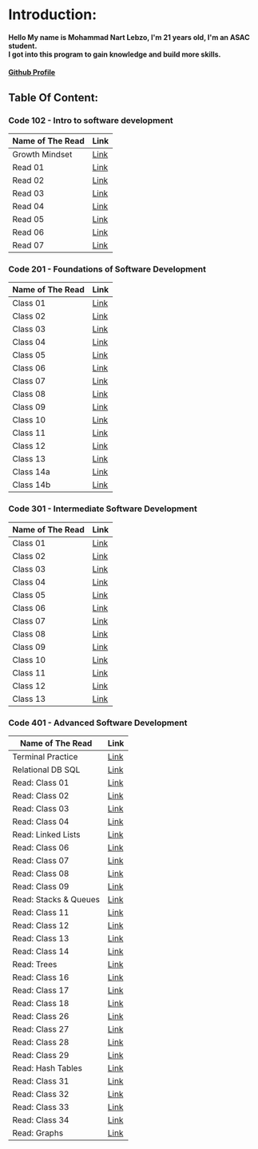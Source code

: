 # Introduction:

#### Hello My name is Mohammad Nart Lebzo, I'm 21 years old, I'm an ASAC student. <br>I got into this program to gain knowledge and build more skills.
#### [Github  Profile](https://github.com/mohammadlebzo)

## Table Of Content:

### Code 102 - Intro to software development

| **Name of The Read** | **Link** |
|------------------|------|
| Growth Mindset | [Link](https://mohammadlebzo.github.io/reading-notes/102-301/growthMindset)|
| Read 01 | [Link](https://mohammadlebzo.github.io/reading-notes/102-301/Read_01)|
| Read 02 | [Link](https://mohammadlebzo.github.io/reading-notes/102-301/Read_02)|
| Read 03 | [Link](https://mohammadlebzo.github.io/reading-notes/102-301/Read_03)|
| Read 04 | [Link](https://mohammadlebzo.github.io/reading-notes/102-301/Read_04)|
| Read 05 | [Link](https://mohammadlebzo.github.io/reading-notes/102-301/Read_05)|
| Read 06 | [Link](https://mohammadlebzo.github.io/reading-notes/102-301/Read_06)|
| Read 07 | [Link](https://mohammadlebzo.github.io/reading-notes/102-301/Read_07)|


### Code 201 - Foundations of Software Development

| **Name of The Read** | **Link** |
|------------------|------|
|Class 01|[Link](https://mohammadlebzo.github.io/reading-notes/102-301/Class_01)|
|Class 02|[Link](https://mohammadlebzo.github.io/reading-notes/102-301/Class_02)|
|Class 03|[Link](https://mohammadlebzo.github.io/reading-notes/102-301/Class_03)|
|Class 04|[Link](https://mohammadlebzo.github.io/reading-notes/102-301/Class_04)|
|Class 05|[Link](https://mohammadlebzo.github.io/reading-notes/102-301/Class_05)|
|Class 06|[Link](https://mohammadlebzo.github.io/reading-notes/102-301/Class_06)|
|Class 07|[Link](https://mohammadlebzo.github.io/reading-notes/102-301/Class_07)|
|Class 08|[Link](https://mohammadlebzo.github.io/reading-notes/102-301/Class_08)|
|Class 09|[Link](https://mohammadlebzo.github.io/reading-notes/102-301/Class_09)|
|Class 10|[Link](https://mohammadlebzo.github.io/reading-notes/102-301/Class_10)|
|Class 11|[Link](https://mohammadlebzo.github.io/reading-notes/102-301/Class_11)|
|Class 12|[Link](https://mohammadlebzo.github.io/reading-notes/102-301/Class_12)|
|Class 13|[Link](https://mohammadlebzo.github.io/reading-notes/102-301/Class_13)|
|Class 14a|[Link](https://mohammadlebzo.github.io/reading-notes/102-301/Class_14a)|
|Class 14b|[Link](https://mohammadlebzo.github.io/reading-notes/102-301/Class_14b)|

### Code 301 - Intermediate Software Development

| **Name of The Read** | **Link** |
|------------------|------|
|Class 01|[Link](https://mohammadlebzo.github.io/reading-notes/102-301/Code_301_Class_01)|
|Class 02|[Link](https://mohammadlebzo.github.io/reading-notes/102-301/Code_301_Class_02)|
|Class 03|[Link](https://mohammadlebzo.github.io/reading-notes/102-301/Code_301_Class_03)|
|Class 04|[Link](https://mohammadlebzo.github.io/reading-notes/102-301/Code_301_Class_04)|
|Class 05|[Link](https://mohammadlebzo.github.io/reading-notes/102-301/Code_301_Class_05)|
|Class 06|[Link](https://mohammadlebzo.github.io/reading-notes/102-301/Code_301_Class_06)|
|Class 07|[Link](https://mohammadlebzo.github.io/reading-notes/102-301/Code_301_Class_07)|
|Class 08|[Link](https://mohammadlebzo.github.io/reading-notes/102-301/Code_301_Class_08)|
|Class 09|[Link](https://mohammadlebzo.github.io/reading-notes/102-301/Code_301_Class_09)|
|Class 10|[Link](https://mohammadlebzo.github.io/reading-notes/102-301/Code_301_Class_10)|
|Class 11|[Link](https://mohammadlebzo.github.io/reading-notes/102-301/Code_301_Class_11)|
|Class 12|[Link](https://mohammadlebzo.github.io/reading-notes/102-301/Code_301_Class_12)|
|Class 13|[Link](https://mohammadlebzo.github.io/reading-notes/102-301/Code_301_Class_13)|

### Code 401 - Advanced Software Development

| **Name of The Read** | **Link** |
|------------------|------|
|Terminal Practice|[Link](https://mohammadlebzo.github.io/reading-notes/Advanced-SD-Python/practice_Terminal)|
|Relational DB SQL|[Link](https://mohammadlebzo.github.io/reading-notes/Advanced-SD-Python/relational_databases_sql)|
|Read: Class 01|[Link](https://mohammadlebzo.github.io/reading-notes/Advanced-SD-Python/read_class_01)|
|Read: Class 02|[Link](https://mohammadlebzo.github.io/reading-notes/Advanced-SD-Python/read_class_02)|
|Read: Class 03|[Link](https://mohammadlebzo.github.io/reading-notes/Advanced-SD-Python/read_class_03)|
|Read: Class 04|[Link](https://mohammadlebzo.github.io/reading-notes/Advanced-SD-Python/read_class_04)|
|Read: Linked Lists|[Link](https://mohammadlebzo.github.io/reading-notes/Advanced-SD-Python/read_linked_lists)|
|Read: Class 06|[Link](https://mohammadlebzo.github.io/reading-notes/Advanced-SD-Python/read_class_06)|
|Read: Class 07|[Link](https://mohammadlebzo.github.io/reading-notes/Advanced-SD-Python/read_class_07)|
|Read: Class 08|[Link](https://mohammadlebzo.github.io/reading-notes/Advanced-SD-Python/read_class_08)|
|Read: Class 09|[Link](https://mohammadlebzo.github.io/reading-notes/Advanced-SD-Python/read_class_09)|
|Read: Stacks & Queues|[Link](https://mohammadlebzo.github.io/reading-notes/Advanced-SD-Python/read_stacks_&_queues)|
|Read: Class 11|[Link](https://mohammadlebzo.github.io/reading-notes/Advanced-SD-Python/read_class_11)|
|Read: Class 12|[Link](https://mohammadlebzo.github.io/reading-notes/Advanced-SD-Python/read_class_12)|
|Read: Class 13|[Link](https://mohammadlebzo.github.io/reading-notes/Advanced-SD-Python/read_class_13)|
|Read: Class 14|[Link](https://mohammadlebzo.github.io/reading-notes/Advanced-SD-Python/read_class_14)|
|Read: Trees|[Link](https://mohammadlebzo.github.io/reading-notes/Advanced-SD-Python/read_trees)|
|Read: Class 16|[Link](https://mohammadlebzo.github.io/reading-notes/Advanced-SD-Python/read_class_16)|
|Read: Class 17|[Link](https://mohammadlebzo.github.io/reading-notes/Advanced-SD-Python/read_class_17)|
|Read: Class 18|[Link](https://mohammadlebzo.github.io/reading-notes/Advanced-SD-Python/read_class_18)|
|Read: Class 26|[Link](https://mohammadlebzo.github.io/reading-notes/Advanced-SD-Python/read_class_26)|
|Read: Class 27|[Link](https://mohammadlebzo.github.io/reading-notes/Advanced-SD-Python/read_class_27)|
|Read: Class 28|[Link](https://mohammadlebzo.github.io/reading-notes/Advanced-SD-Python/read_class_28)|
|Read: Class 29|[Link](https://mohammadlebzo.github.io/reading-notes/Advanced-SD-Python/read_class_29)|
|Read: Hash Tables|[Link](https://mohammadlebzo.github.io/reading-notes/Advanced-SD-Python/read_hash_tables)|
|Read: Class 31|[Link](https://mohammadlebzo.github.io/reading-notes/Advanced-SD-Python/read_class_31)|
|Read: Class 32|[Link](https://mohammadlebzo.github.io/reading-notes/Advanced-SD-Python/read_class_32)|
|Read: Class 33|[Link](https://mohammadlebzo.github.io/reading-notes/Advanced-SD-Python/read_class_33)|
|Read: Class 34|[Link](https://mohammadlebzo.github.io/reading-notes/Advanced-SD-Python/read_class_34)|
|Read: Graphs|[Link](https://mohammadlebzo.github.io/reading-notes/Advanced-SD-Python/read_graphs)|
